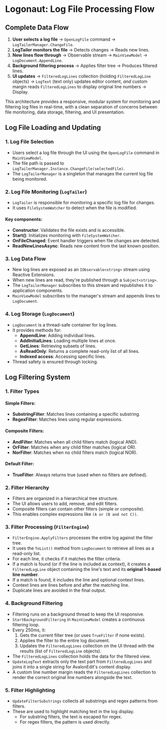 # Logonaut: Log File Processing Flow

## Complete Data Flow
1. **User selects a log file** → `OpenLogFile` command → `LogTailerManager.ChangeFile`.
2. **LogTailer monitors the file** → Detects changes → Reads new lines.
3. **New lines flow through** → Observable stream → `MainViewModel` → `LogDocument.AppendLine`.
4. **Background filtering process** → Applies filter tree → Produces filtered lines.
5. **UI updates** → `FilteredLogLines` collection (holding `FilteredLogLine` objects) → `LogText` (text only) updates editor content, *and* custom margin reads `FilteredLogLines` to display original line numbers → Display.

This architecture provides a responsive, modular system for monitoring and filtering log files in real-time, with a clean separation of concerns between file monitoring, data storage, filtering, and UI presentation.

## Log File Loading and Updating

### 1. Log File Selection
- Users select a log file through the UI using the `OpenLogFile` command in `MainViewModel`.
- The file path is passed to `LogTailerManager.Instance.ChangeFile(selectedFile)`.
- The `LogTailerManager` is a singleton that manages the current log file being monitored.

### 2. Log File Monitoring (`LogTailer`)
- `LogTailer` is responsible for monitoring a specific log file for changes.
- It uses `FileSystemWatcher` to detect when the file is modified.

#### Key components:
- **Constructor**: Validates the file exists and is accessible.
- **Start()**: Initializes monitoring with `FileSystemWatcher`.
- **OnFileChanged**: Event handler triggers when file changes are detected.
- **ReadNewLinesAsync**: Reads new content from the last known position.

### 3. Log Data Flow
- New log lines are exposed as an `IObservable<string>` stream using Reactive Extensions.
- When new lines are read, they're published through a `Subject<string>`.
- The `LogTailerManager` subscribes to this stream and republishes it to application components.
- `MainViewModel` subscribes to the manager's stream and appends lines to `LogDocument`.

### 4. Log Storage (`LogDocument`)
- `LogDocument` is a thread-safe container for log lines.
- It provides methods for:
    - **AppendLine**: Adding individual lines.
    - **AddInitialLines**: Loading multiple lines at once.
    - **GetLines**: Retrieving subsets of lines.
    - **AsReadOnly**: Returns a complete read-only list of all lines.
    - **Indexed access**: Accessing specific lines.
- Thread safety is ensured through locking.

## Log Filtering System

### 1. Filter Types

#### Simple Filters:
- **SubstringFilter**: Matches lines containing a specific substring.
- **RegexFilter**: Matches lines using regular expressions.

#### Composite Filters:
- **AndFilter**: Matches when all child filters match (logical AND).
- **OrFilter**: Matches when any child filter matches (logical OR).
- **NorFilter**: Matches when no child filters match (logical NOR).

#### Default Filter:
- **TrueFilter**: Always returns true (used when no filters are defined).

### 2. Filter Hierarchy
- Filters are organized in a hierarchical tree structure.
- The UI allows users to add, remove, and edit filters.
- Composite filters can contain other filters (simple or composite).
- This enables complex expressions like `(A or (B and not C))`.

### 3. Filter Processing (`FilterEngine`)
- `FilterEngine.ApplyFilters` processes the entire log against the filter tree.
- It uses the `ToList()` method from `LogDocument` to retrieve all lines as a read-only list.
- For each line, it checks if it matches the filter criteria.
- If a match is found (or if the line is included as context), it creates a `FilteredLogLine` object containing the line's text and its **original 1-based line number**.
- If a match is found, it includes the line and optional context lines.
- Context lines are lines before and after the matching line.
- Duplicate lines are avoided in the final output.

### 4. Background Filtering
- Filtering runs on a background thread to keep the UI responsive.
- `StartBackgroundFiltering` in `MainViewModel` creates a continuous filtering loop.
- Every 250ms, it:
    1. Gets the current filter tree (or uses `TrueFilter` if none exists).
    2. Applies the filter to the entire log document.
    3. Updates the `FilteredLogLines` collection on the UI thread with the results (list of `FilteredLogLine` objects).
- The `FilteredLogLines` collection holds the data for the filtered view.
- `UpdateLogText` extracts only the text part from `FilteredLogLines` and joins it into a single string for AvalonEdit's content display.
- A custom line number margin reads the `FilteredLogLines` collection to render the correct original line numbers alongside the text.

### 5. Filter Highlighting
- `UpdateFilterSubstrings` collects all substrings and regex patterns from filters.
- These are used to highlight matching text in the log display.
    - For substring filters, the text is escaped for regex.
    - For regex filters, the pattern is used directly.